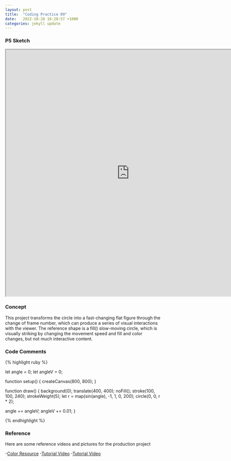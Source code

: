 ```yaml
---
layout: post
title:  "Coding Practice 09"
date:   2022-10-28 16:28:57 +1000
categories: jekyll update
---
```

### P5 Sketch
<iframe width=800 height=800 src="https://editor.p5js.org/GuiGui0v0/full/-hgfmVVMz"></iframe>

### Concept  
This project transforms the circle into a fast-changing flat figure through the change of frame number, which can produce a series of visual interactions with the viewer. The reference shape is a fill() slow-moving circle, which is visually striking by changing the movement speed and fill and color changes, but not much interactive content.

### Code Comments

{% highlight ruby %}

let angle = 0;
let angleV = 0;

function setup() {
  createCanvas(800, 800);
}

function draw() {
  background(0);
  translate(400, 400);
  noFill();
  stroke(100, 100, 240);
  strokeWeight(5);
  let r = map(sin(angle), -1, 1, 0, 200);
  circle(0, 0, r * 2);

  angle += angleV;
  angleV += 0.01;
}

{% endhighlight %}

### Reference
Here are some reference videos and pictures for the production project

-[Color Resource](https://www.w3schools.com/colors/colors_groups.asp)
-[Tutorial Video](https://www.youtube.com/watch?v=m463X1cqV6s&t=561s)
-[Tutorial Video](https://www.youtube.com/watch?v=nicMAoW6u1g&t=586s)

